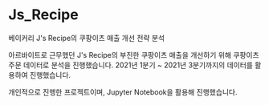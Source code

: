 # Js_Recipe
베이커리 J's Recipe의 쿠팡이츠 매출 개선 전략 분석

아르바이트로 근무했던 J's Recipe의 부진한 쿠팡이츠 매출을 개선하기 위해 쿠팡이츠 주문 데이터로 분석을 진행했습니다.
2021년 1분기 ~ 2021년 3분기까지의 데이터를 활용하여 진행했습니다.

개인적으로 진행한 프로젝트이며, Jupyter Notebook을 활용해 진행했습니다.
